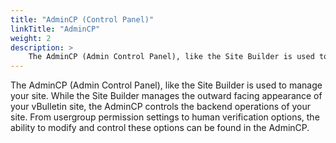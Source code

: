```yaml
---
title: "AdminCP (Control Panel)"
linkTitle: "AdminCP"
weight: 2
description: >
    The AdminCP (Admin Control Panel), like the Site Builder is used to manage your site. While the Site Builder manages the outward facing appearance of your vBulletin site, the AdminCP controls the backend operations of your site. From usergroup permission settings to human verification options, the ability to modify and control these options can be found in the AdminCP.
---
```


The AdminCP (Admin Control Panel), like the Site Builder is used to manage your site. While the Site Builder manages the outward facing appearance of your vBulletin site, the AdminCP controls the backend operations of your site. From usergroup permission settings to human verification options, the ability to modify and control these options can be found in the AdminCP.


